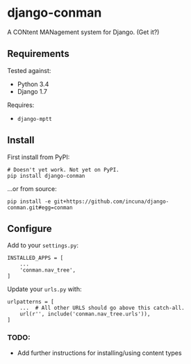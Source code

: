 # django-conman

A CONtent MANagement system for Django. (Get it?)

## Requirements

Tested against:
- Python 3.4
- Django 1.7

Requires:
- `django-mptt`

## Install

First install from PyPI:

```
# Doesn't yet work. Not yet on PyPI.
pip install django-conman
```

...or from source:
```
pip install -e git+https://github.com/incuna/django-conman.git#egg=conman
```

## Configure
Add to your `settings.py`:

```
INSTALLED_APPS = [
    ...
    'conman.nav_tree',
]
```

Update your `urls.py` with:

```
urlpatterns = [
    ...  # All other URLS should go above this catch-all.
    url(r'', include('conman.nav_tree.urls')),
]
```

### TODO:
- Add further instructions for installing/using content types

